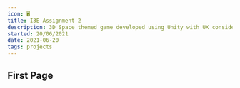 ```yaml
---
icon: 🖥️
title: I3E Assignment 2
description: 3D Space themed game developed using Unity with UX considerations
started: 20/06/2021
date: 2021-06-20
tags: projects
---
```


## First Page